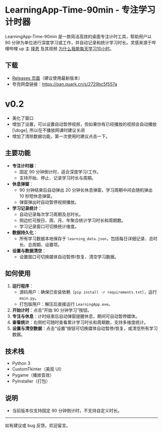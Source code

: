 # LearningApp-Time-90min - 专注学习计时器

LearningApp-Time-90min 是一款简洁高效的桌面专注计时工具，帮助用户以 90 分钟为单位进行深度学习或工作，并自动记录和统计学习时长。灵感来源于哔哩哔哩 up 主 [择恩](https://space.bilibili.com/2229541) 及其视频 [为什么我能每天学习10小时](https://www.bilibili.com/video/BV1naLozQEBq)。

## 下载

- [Releases 页面](#)（建议使用最新版本）
- 夸克网盘链接：https://pan.quark.cn/s/2729bc5f557a
# v0.2
- 美化了窗口
- 增加了设置，可以设置自动暂停视频，但如果你有已经播放的视频会自动播放[\doge], 所以在不播放网课时建议关闭
- 增加了清除数据功能，第一次使用时建议点击一下。

## 主要功能

- **专注计时器**：
  - 固定 90 分钟倒计时，适合深度学习/工作。
  - 支持开始、停止、记录学习时长与周期。
- **休息弹窗**：
  - 90 分钟结束后自动弹出 20 分钟长休息弹窗，学习周期中间会随机弹出 10 秒短休息弹窗。
  - 弹窗弹出时自动暂停视频播放。
- **学习记录统计**：
  - 自动记录每次学习周期及总时长。
  - 侧边栏可按日、周、月、年聚合统计学习时长和周期数。
  - 学习记录窗口可切换统计维度。
- **数据持久化**：
  - 所有学习数据本地保存于 `learning_data.json`，包括每日详细记录、总时长、总周期、设置项。
- **设置与数据清空**：
  - 设置窗口可切换媒体自动暂停/恢复、清空学习数据。


## 如何使用

1. **运行程序**：
   - 源码用户：确保已安装依赖（`pip install -r requirements.txt`），运行 `main.py`。
   - 打包版用户：解压后直接运行 `LearningApp.exe`。
2. **开始计时**：点击“开始 90 分钟学习”按钮。
3. **专注与休息**：计时结束后自动弹窗提醒休息，期间可自动暂停媒体。
4. **查看统计**：右侧栏可随时查看累计学习时长和周期数，支持多维度统计。
5. **设置与清空数据**：点击“设置”按钮可切换媒体自动暂停/恢复，或清空所有学习数据。

## 技术栈

- Python 3
- CustomTkinter（美观 UI）
- Pygame（播放音效）
- PyInstaller（打包）

## 说明

- 当前版本仅支持固定 90 分钟倒计时，不支持自定义时长。

---

如有建议或 bug 反馈，欢迎留言。

